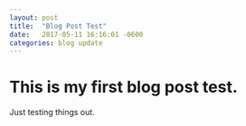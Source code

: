 ```yaml
---
layout: post
title:  "Blog Post Test"
date:   2017-05-11 16:16:01 -0600
categories: blog update
---
```

# This is my first blog post test.

Just testing things out.
